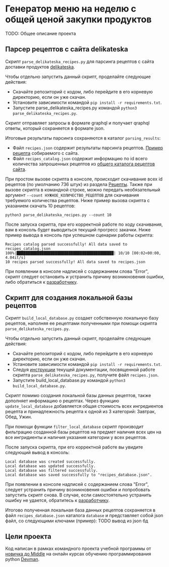 # Генератор меню на неделю с общей ценой закупки продуктов

TODO: Общее описание проекта

## Парсер рецептов с сайта delikateska

Скрипт `parse_delikateska_recipes.py` для парсинга рецептов с сайта доставки продуктов [delikateska](https://www.delikateska.ru/).

Чтобы отдельно запустить данный скрипт, проделайте следующие действия:
- Скачайте репозиторий с кодом, либо перейдите в его корневую директорию, если он уже скачан.
- Установите зависимости командой `pip install -r requirements.txt`.
- Запустите parse_delikateska_recipes.py командой `python3 parse_delikateska_recipes.py`.

Скрипт отправляет запросы в формате graphql и получает qraphql ответы, который сохраняется в формате json.

Итоговые результаты парсинга сохраняются в каталог `parsing_results`:
-  Файл `recipes.json` содержит результаты парсинга рецептов. [Пример рецепта](https://www.delikateska.ru/recipes/zapechennaya-noga-yagnenka-s-myatnym-sousom-3799)  собираемого с сайта.
-  Файл `recipes_catalog.json` содержит информацию по id всего количества запрошенных рецептов из [общего каталога рецептов сайта](https://www.delikateska.ru/recipes).

При простом вызове скрипта в консоле, происходит скачивание всех id рецептов (по умолчанию 736 штук) из раздела [Рецепты](https://www.delikateska.ru/recipes). Также при вызове скрипта в командной строке, можно передать необязательный аргумент `--count НУЖНОЕ_КОЛИЧЕСТВО_РЕЦЕПТОВ` для скачивания требуемого количества рецептов. Ниже пример вызова скрипта с указанием скачать 10 рецептов:

`python3 parse_delikateska_recipes.py --count 10`

После запуска скрипта, при его корректной работе по ходу скачивания, вам в консоль будет выводиться текущий прогресс закачки. Ниже пример вывода в консоль при успешном сценарии работы скрипта:
```
Recipes catalog parsed successfully! All data saved to recipes_catalog.json
100%|███████████████████████████████████████████| 10/10 [00:02<00:00,  4.04it/s]
10 recipes parsed successfully! All data saved to recipes.json
```
При появлении в консоле надписей с содержанием слова "Error", скрипт следует остановить и устранить причину возникновения ошибки, либо обратиться к [разработчику](https://github.com/rimprog).

## Скрипт для создания локальной базы рецептов

Скрипт `build_local_database.py` создает собственную локальную базу рецептов, наполняя ее рецептами полученными при помощи скрипта `parse_delikateska_recipes.py`.

Чтобы отдельно запустить данный скрипт, проделайте следующие действия:
- Скачайте репозиторий с кодом, либо перейдите в его корневую директорию, если он уже скачан.
- Установите зависимости командой `pip install -r requirements.txt`.
- Следуя [инструкции](https://github.com/rimprog/food_plan#%D0%BF%D0%B0%D1%80%D1%81%D0%B5%D1%80-%D1%80%D0%B5%D1%86%D0%B5%D0%BF%D1%82%D0%BE%D0%B2-%D1%81-%D1%81%D0%B0%D0%B9%D1%82%D0%B0-delikateska) текущей документации, посвященной работе скрипта `parse_delikateska_recipes.py`, получите файл `recipes.json`.
- Запустите build_local_database.py командой `python3 build_local_database.py`.

Скрипт помимо создания локальной базы данных рецептов, также дополняет информацию о рецептах. Через функцию `update_local_database` добавляется общая стоимость всех ингредиентов рецепта и принадлежность рецепта к одной из 3 категорий: Завтрак, Обед, Ужин.

При помощи функции `filter_local_database` скрипт производит фильтрацию созданной базы рецептов на предмет наличия всех цен на все ингридиенты и наличия указания категории у всех рецептов.

После запуска скрипта, при его корректной работе вы увидите следующий вывод в консоль:
```
Local database was created successfully.
Local database was updated successfully.
Local database was filtered successfully.
Local database was saved successfully to "recipes_database.json".
```
При появлении в консоле надписей с содержанием слова "Error", следует устранить причину возникновения ошибки и попробовать запустить скрипт снова. В случае, если самостоятельно устранить ошибку не удается, обратитесь к [разработчику](https://github.com/rimprog).

Итогово полученная локальная база данных рецептов сохраняется в файл `recipes_database.json` каталога `database` и представляет собой json файл, со следующими ключами (пример):
TODO вывод из json бд

## Цели проекта

Код написан в рамках командного проекта учебной программы от [новичка до Middle](https://dvmn.org/t/middle-python-dev-before-you-finish-the-course/) на онлайн курсах обучению программирования python [Devman](https://dvmn.org/).